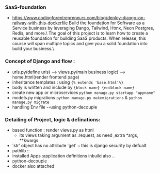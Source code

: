 ### SaaS-foundation
- https://www.codingforentrepreneurs.com/blog/deploy-django-on-railway-with-this-dockerfile
Build the foundation for Software as a Service business by leveraging Dango, Tailwind, Htmx, Neon Postgres, Redis, and more.\\
The goal of this project is to learn how to create a reusable foundation for building SaaS products. When release, this course will span multiple topics and give you a solid foundation into build your business.\\

### Concept of Django and flow :
- urls.py(define urls) --> views.py(main business logic) --> home.html(render frontend page)
- inheritance templates : using `{% extends 'base.html'%}`
- body is written and include by `{block name} {endblock name}`
- create new app or microservices `python manage.py startapp "appname"`
- models.py  migrations `python manage.py makemigrations` & `python manage.py migrate`
- handling Env file  --using python-decouple  

### Detailing of Project, logic & definations:
- based function : render views.py as html
    -  its views taking argument as :request, as need ,extra *args, **kwargs
- 'str' object has no attribute 'get' :: this is django security by defualt
- pathlib ::
- Installed Apps :application definitions inbuild also ..
- python-decouple
- docker also attached 